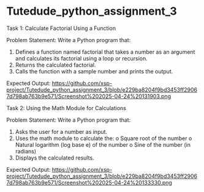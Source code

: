 # Tutedude_python_assignment_3
Task 1: Calculate Factorial Using a Function 


Problem Statement: Write a Python program that:
1.   Defines a function named factorial that takes a number as an argument and calculates its factorial using a loop or recursion.
2.   Returns the calculated factorial.
3.   Calls the function with a sample number and prints the output.
 
Expected Output:
https://github.com/xsp-project/Tutedude_python_assignment_3/blob/e229ba8204f9bd3453ff29067d798ab763b9e571/Screenshot%202025-04-24%20131903.png


Task 2: Using the Math Module for Calculations
 
Problem Statement: Write a Python program that:
1.   Asks the user for a number as input.
2.   Uses the math module to calculate the:
o   Square root of the number
o   Natural logarithm (log base e) of the number
o   Sine of the number (in radians)
3.   Displays the calculated results.

Expected Output:
https://github.com/xsp-project/Tutedude_python_assignment_3/blob/e229ba8204f9bd3453ff29067d798ab763b9e571/Screenshot%202025-04-24%20133330.png
